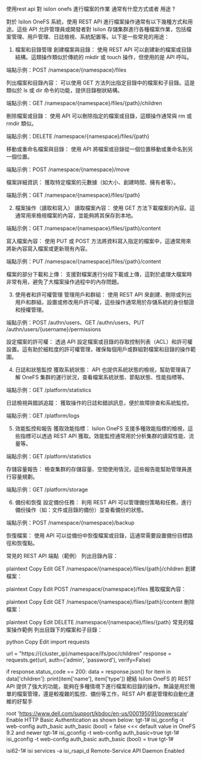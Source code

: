 使用rest api 對 isilon onefs 進行檔案的作業 通常有什麼方式或者 用途 ?

對於 Isilon OneFS 系統，使用 REST API 進行檔案操作通常有以下幾種方式和用途。這些 API 允許管理員或開發者對 Isilon 存儲集群進行各種檔案作業，包括檔案管理、用戶管理、日誌檢視、系統配置等。以下是一些常見的用途：

1. 檔案和目錄管理
創建檔案與目錄： 使用 REST API 可以創建新的檔案或目錄結構。這類操作類似於傳統的 mkdir 或 touch 操作，但使用的是 API 呼叫。

端點示例：POST /namespace/{namespace}/files

列出檔案和目錄內容： 可以使用 GET 方法列出指定目錄中的檔案和子目錄。這是類似於 ls 或 dir 命令的功能，提供目錄樹狀結構。

端點示例：GET /namespace/{namespace}/files/{path}/children

刪除檔案或目錄： 使用 API 可以刪除指定的檔案或目錄，這類操作通常與 rm 或 rmdir 類似。

端點示例：DELETE /namespace/{namespace}/files/{path}

移動或重命名檔案與目錄： 使用 API 將檔案或目錄從一個位置移動或重命名到另一個位置。

端點示例：POST /namespace/{namespace}/move

檔案詳細資訊： 獲取特定檔案的元數據（如大小、創建時間、擁有者等）。

端點示例：GET /namespace/{namespace}/files/{path}

2. 檔案操作（讀取和寫入）
讀取檔案內容： 使用 GET 方法下載檔案的內容。這通常用來檢視檔案的內容，並能夠將其保存到本地。

端點示例：GET /namespace/{namespace}/files/{path}/content

寫入檔案內容： 使用 PUT 或 POST 方法將資料寫入指定的檔案中，這通常用來將新內容寫入檔案或更新現有內容。

端點示例：PUT /namespace/{namespace}/files/{path}/content

檔案的部分下載和上傳： 支援對檔案進行分段下載或上傳，這對於處理大檔案時非常有用，避免了大檔案操作過程中的內存問題。

3. 使用者和許可權管理
管理用戶和群組： 使用 REST API 來創建、刪除或列出用戶和群組，設置或修改用戶許可權，這些操作通常用於存儲系統的身份驗證和授權管理。

端點示例：POST /authn/users、GET /authn/users、PUT /authn/users/{username}/permissions

設定檔案的許可權： 透過 API 設定檔案或目錄的存取控制列表（ACL）和許可權設置。這有助於細粒度的許可權管理，確保每個用戶或群組對檔案和目錄的操作範圍。

4. 日誌和狀態監控
獲取系統狀態： API 也提供系統狀態的檢視，幫助管理員了解 OneFS 集群的運行狀況，查看檔案系統狀態、節點狀態、性能指標等。

端點示例：GET /platform/statistics

日誌檢視與錯誤追蹤： 獲取操作的日誌和錯誤訊息，便於故障排查和系統監控。

端點示例：GET /platform/logs

5. 效能監控和報告
獲取效能指標： Isilon OneFS 支援多種效能指標的檢視，這些指標可以透過 REST API 獲取。效能監控通常用於分析集群的讀寫性能、流量等。

端點示例：GET /platform/statistics

存儲容量報告： 檢查集群的存儲容量、空間使用情況，這些報告能幫助管理員進行容量規劃。

端點示例：GET /platform/storage

6. 備份和恢復
設定備份任務： 利用 REST API 可以管理備份策略和任務，進行備份操作（如：文件或目錄的備份）並查看備份的狀態。

端點示例：POST /namespace/{namespace}/backup

恢復檔案： 使用 API 可以從備份中恢復檔案或目錄，這通常需要設置備份目標路徑和恢復點。

常見的 REST API 端點（範例）
列出目錄內容：

plaintext
Copy
Edit
GET /namespace/{namespace}/files/{path}/children
創建檔案：

plaintext
Copy
Edit
POST /namespace/{namespace}/files
獲取檔案內容：

plaintext
Copy
Edit
GET /namespace/{namespace}/files/{path}/content
刪除檔案：

plaintext
Copy
Edit
DELETE /namespace/{namespace}/files/{path}
常見的檔案操作範例
列出目錄下的檔案和子目錄：

python
Copy
Edit
import requests

url = "https://{cluster_ip}/namespace/ifs/poc/children"
response = requests.get(url, auth=('admin', 'password'), verify=False)

if response.status_code == 200:
    data = response.json()
    for item in data['children']:
        print(item['name'], item['type'])
總結
Isilon OneFS 的 REST API 提供了強大的功能，能夠在多種情境下進行檔案和目錄的操作。無論是用於簡單的檔案管理，還是較複雜的監控、備份等工作，REST API 都是管理和自動化運維的好幫手


root
'https://www.dell.com/support/kbdoc/en-us/000195091/powerscale'
Enable HTTP Basic Authentication as shown below:
tgt-1# isi_gconfig -t web-config auth_basic
auth_basic (bool) = false   <<< default value in OneFS 9.2 and newer
tgt-1# isi_gconfig -t web-config auth_basic=true
tgt-1# isi_gconfig -t web-config auth_basic
auth_basic (bool) = true
tgt-1#


isi62-1# isi services -a
isi_rsapi_d          Remote-Service API Daemon                Enabled
